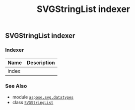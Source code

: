 ﻿---
title: SVGStringList indexer
second_title: Aspose.SVG for Python via .NET API References
description: 
type: docs
weight: 100
url: /python-net/aspose.svg.datatypes/svgstringlist/__getitem__/
is_root: false
---

## SVGStringList indexer

### Indexer
| Name | Description |
| :- | :- |
| index |  |



### See Also
* module [`aspose.svg.datatypes`](../../)
* class [`SVGStringList`](/svg/python-net/aspose.svg.datatypes/svgstringlist)

